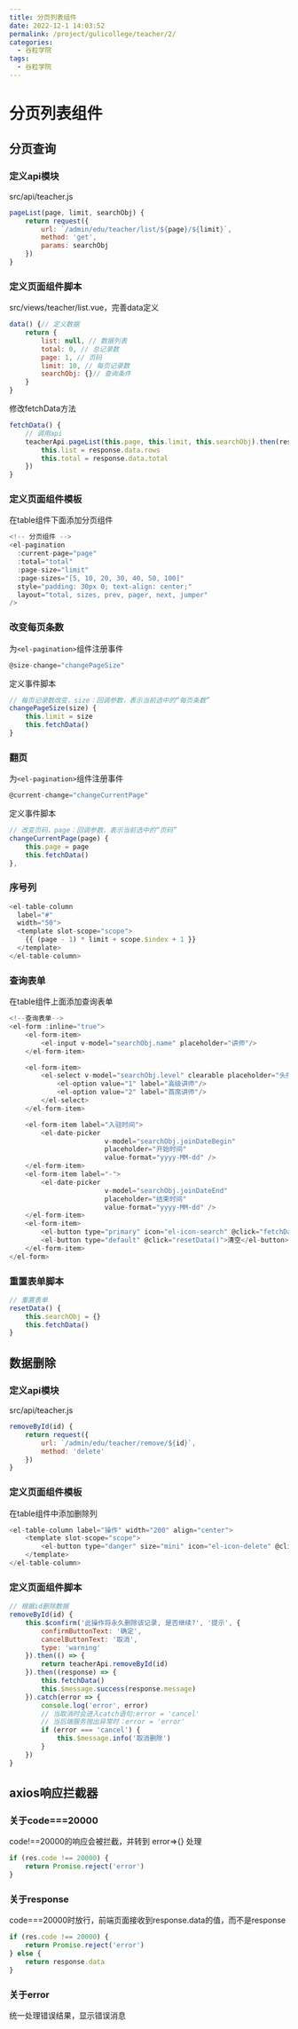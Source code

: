 ```yaml
---
title: 分页列表组件
date: 2022-12-1 14:03:52
permalink: /project/gulicollege/teacher/2/
categories:
  - 谷粒学院
tags:
  - 谷粒学院
---
```


# 分页列表组件

## 分页查询

### 定义api模块

src/api/teacher.js

```js
pageList(page, limit, searchObj) {
    return request({
        url: `/admin/edu/teacher/list/${page}/${limit}`,
        method: 'get',
        params: searchObj
    })
}
```

### 定义页面组件脚本

src/views/teacher/list.vue，完善data定义

```js
data() {// 定义数据
    return {
        list: null, // 数据列表
        total: 0, // 总记录数
        page: 1, // 页码
        limit: 10, // 每页记录数
        searchObj: {}// 查询条件
    }
}
```

修改fetchData方法

```js
fetchData() {
    // 调用api
    teacherApi.pageList(this.page, this.limit, this.searchObj).then(response => {
        this.list = response.data.rows
        this.total = response.data.total
    })
}
```

### 定义页面组件模板

在table组件下面添加分页组件

```js
<!-- 分页组件 -->
<el-pagination
  :current-page="page"
  :total="total"
  :page-size="limit"
  :page-sizes="[5, 10, 20, 30, 40, 50, 100]"
  style="padding: 30px 0; text-align: center;"
  layout="total, sizes, prev, pager, next, jumper"
/>
```

### 改变每页条数

为`<el-pagination>`组件注册事件

```js
@size-change="changePageSize"
```

定义事件脚本

```js
// 每页记录数改变，size：回调参数，表示当前选中的“每页条数”
changePageSize(size) {
    this.limit = size
    this.fetchData()
}
```

### 翻页

为`<el-pagination>`组件注册事件

```js
@current-change="changeCurrentPage"
```

定义事件脚本

```js
// 改变页码，page：回调参数，表示当前选中的“页码”
changeCurrentPage(page) {
    this.page = page
    this.fetchData()
},  
```

### 序号列

```js
<el-table-column
  label="#"
  width="50">
  <template slot-scope="scope">
    {{ (page - 1) * limit + scope.$index + 1 }}
  </template>
</el-table-column>
```

### 查询表单

在table组件上面添加查询表单

```js
<!--查询表单-->
<el-form :inline="true">
    <el-form-item>
        <el-input v-model="searchObj.name" placeholder="讲师"/>
    </el-form-item>

    <el-form-item>
        <el-select v-model="searchObj.level" clearable placeholder="头衔">
            <el-option value="1" label="高级讲师"/>
            <el-option value="2" label="首席讲师"/>
        </el-select>
    </el-form-item>

    <el-form-item label="入驻时间">
        <el-date-picker
                        v-model="searchObj.joinDateBegin"
                        placeholder="开始时间"
                        value-format="yyyy-MM-dd" />
    </el-form-item>
    <el-form-item label="-">
        <el-date-picker
                        v-model="searchObj.joinDateEnd"
                        placeholder="结束时间"
                        value-format="yyyy-MM-dd" />
    </el-form-item>
    <el-form-item>
        <el-button type="primary" icon="el-icon-search" @click="fetchData()">查询</el-button>
        <el-button type="default" @click="resetData()">清空</el-button>
    </el-form-item>
</el-form>
```

### 重置表单脚本

```js
// 重置表单
resetData() {
    this.searchObj = {}
    this.fetchData()
}
```

## 数据删除

### 定义api模块

src/api/teacher.js

```js
removeById(id) {
    return request({
        url: `/admin/edu/teacher/remove/${id}`,
        method: 'delete'
    })
}
```

### 定义页面组件模板

在table组件中添加删除列

```js
<el-table-column label="操作" width="200" align="center">
    <template slot-scope="scope">
        <el-button type="danger" size="mini" icon="el-icon-delete" @click="removeById(scope.row.id)">删除</el-button>
    </template>
</el-table-column>
```

### 定义页面组件脚本

```js
// 根据id删除数据
removeById(id) {
    this.$confirm('此操作将永久删除该记录, 是否继续?', '提示', {
        confirmButtonText: '确定',
        cancelButtonText: '取消',
        type: 'warning'
    }).then(() => {
        return teacherApi.removeById(id)
    }).then((response) => {
        this.fetchData()
        this.$message.success(response.message)
    }).catch(error => {
        console.log('error', error)
        // 当取消时会进入catch语句:error = 'cancel'
        // 当后端服务抛出异常时：error = 'error'
        if (error === 'cancel') {
            this.$message.info('取消删除')
        }
    })
}
```

## axios响应拦截器

### 关于code===20000

code!==20000的响应会被拦截，并转到 error=>{} 处理

```js
if (res.code !== 20000) {
	return Promise.reject('error')
}
```

### 关于response

code===20000时放行，前端页面接收到response.data的值，而不是response

```js
if (res.code !== 20000) {
	return Promise.reject('error')
} else {
    return response.data
}
```

### 关于error

统一处理错误结果，显示错误消息